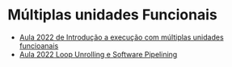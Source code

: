 # Múltiplas unidades Funcionais

* [Aula 2022 de Introdução a execução com múltiplas unidades funcioanais](https://www.youtube.com/playlist?list=PLcvOyD_LMr6m-UOQDoXoD8vFpCjlloeFw)
* [Aula 2022 Loop Unrolling e Software Pipelining](https://www.youtube.com/playlist?list=PLcvOyD_LMr6ms2mzmfnJu88t3pzX4fuxy)
